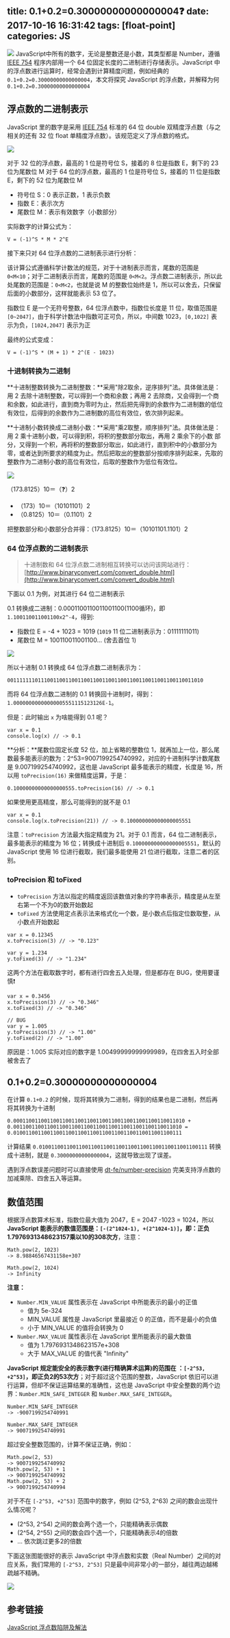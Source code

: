 title: 0.1+0.2=0.30000000000000004❓
date: 2017-10-16 16:31:42
tags: [float-point]
categories: JS
---

![](https://raw.githubusercontent.com/yingshandeng/image-host/master/data/1-brjYnVlXwM3j_SWXImT0Rg.png)
JavaScript中所有的数字，无论是整数还是小数，其类型都是 Number，遵循 [IEEE 754](http://grouper.ieee.org/groups/754/) 程序内部用一个 64 位固定长度的二进制进行存储表示。JavaScript 中的浮点数进行运算时，经常会遇到计算精度问题，例如经典的 `0.1+0.2=0.30000000000000004`，本文将探究 JavaScript 的浮点数，并解释为何 `0.1+0.2=0.30000000000000004`

<!-- more -->

## 浮点数的二进制表示

JavaScript 里的数字是采用 [IEEE 754](http://grouper.ieee.org/groups/754/) 标准的 64 位 double 双精度浮点数（与之相关的还有 32 位 float 单精度浮点数）。该规范定义了浮点数的格式。

![](https://raw.githubusercontent.com/yingshandeng/image-host/master/data/5F33F675-2DF0-472F-9F2E-98066AE91720.png)

对于 32 位的浮点数，最高的 1 位是符号位 S，接着的 8 位是指数 E，剩下的 23 位为尾数位 M
对于 64 位的浮点数，最高的 1 位是符号位 S，接着的 11 位是指数 E，剩下的 52 位为尾数位 M
- 符号位 S：0 表示正数，1 表示负数
- 指数 E：表示次方
- 尾数位 M：表示有效数字（小数部分）

实际数字的计算公式为：
```
V = (-1)^S * M * 2^E
```

接下来只对 64 位浮点数的二进制表示进行分析：

该计算公式遵循科学计数法的规范，对于十进制表示而言，尾数的范围是 `0<M<10`；对于二进制表示而言，尾数的范围是 `0<M<2`。浮点数二进制表示，所以此处尾数的范围是：`0<M<2`，也就是说 M 的整数位始终是 1，所以可以舍去，只保留后面的小数部分，这样就能表示 53 位了。

指数位 E 是一个无符号整数，64 位浮点数中，指数位长度是 11 位，取值范围是 `[0~2047]`，由于科学计数法中指数可正可负，所以，中间数 1023，`[0,1022]` 表示为负，`[1024,2047]` 表示为正

最终的公式变成：
```
V = (-1)^S * (M + 1) * 2^(E - 1023)
```


### 十进制转换为二进制
**十进制整数转换为二进制整数：**采用"除2取余，逆序排列"法。具体做法是：用 2 去除十进制整数，可以得到一个商和余数；再用 2 去除商，又会得到一个商和余数，如此进行，直到商为零时为止，然后把先得到的余数作为二进制数的低位有效位，后得到的余数作为二进制数的高位有效位，依次排列起来。

**十进制小数转换成二进制小数：**采用"乘2取整，顺序排列"法。具体做法是：用 2 乘十进制小数，可以得到积，将积的整数部分取出，再用 2 乘余下的小数 部分，又得到一个积，再将积的整数部分取出，如此进行，直到积中的小数部分为零，或者达到所要求的精度为止。然后把取出的整数部分按顺序排列起来，先取的整数作为二进制小数的高位有效位，后取的整数作为低位有效位。

![](https://raw.githubusercontent.com/yingshandeng/image-host/master/data/58DF62FC-51A3-4F01-A3C6-0E75DF916261.png)

（173.8125）10＝（❓）2
- （173）10＝（10101101）2
- （0.8125）10＝（0.1101）2

把整数部分和小数部分合并得：（173.8125）10＝（10101101.1101）2

### 64 位浮点数的二进制表示

> 十进制数和 64 位浮点数二进制相互转换可以访问该网站进行：
[http://www.binaryconvert.com/convert_double.html](http://www.binaryconvert.com/convert_double.html)

下面以 0.1 为例，对其进行 64 位二进制表示

0.1 转换成二进制：0.0001100110011001100(1100循环)，即 `1.100110011001100x2^-4`，得到:
- 指数位 E = -4 + 1023 = 1019 (`1019` 11 位二进制表示为：01111111011)
- 尾数位 M = 100110011001100... (舍去首位 1)

![](https://raw.githubusercontent.com/yingshandeng/image-host/master/data/000D23FF-1ECD-45D1-9BC3-09908A10787B.png)

所以十进制 0.1 转换成 64 位浮点数二进制表示为：
```
0011111110111001100110011001100110011001100110011001100110011010
```

而将 64 位浮点数二进制的 0.1 转换回十进制时，得到：`1.00000000000000005551115123126E-1`。

但是：此时输出 `x` 为啥能得到 0.1 呢？
```
var x = 0.1
console.log(x) // -> 0.1
```

**分析：**尾数位固定长度 52 位，加上省略的整数位 1，就再加上一位，那么尾数最多能表示的数为：2^53=9007199254740992，对应的十进制科学计数尾数是 9.007199254740992，这也是 JavaScript 最多能表示的精度，长度是 16，所以用 `toPrecision(16)`  来做精度运算，于是：
```
0.10000000000000000555.toPrecision(16) // -> 0.1
```

如果使用更高精度，那么可能得到的就不是 0.1
```
var x = 0.1
console.log(x.toPrecision(21)) // -> 0.100000000000000005551
```

注意：`toPrecision` 方法最大指定精度为 21。对于 0.1 而言，64 位二进制表示，最多能表示的精度为 16 位；转换成十进制后 `0.100000000000000005551`，默认的 JavaScript 使用 16 位进行截取，我们最多能使用 21 位进行截取，注意二者的区别。

### toPrecision 和 toFixed

- `toPrecision` 方法以指定的精度返回该数值对象的字符串表示，精度是从左至右第一个不为0的数开始数起
- `toFixed` 方法使用定点表示法来格式化一个数，是小数点后指定位数取整，从小数点开始数起

```
var x = 0.12345
x.toPrecision(3) // -> "0.123"

var y = 1.234
y.toFixed(3) // -> "1.234"
```

这两个方法在截取数字时，都有进行四舍五入处理，但是都存在 BUG，使用要谨慎❗️
```
var x = 0.3456
x.toPrecision(3) // -> "0.346"
x.toFixed(3) // -> "0.346"

// BUG
var y = 1.005
y.toPrecision(3) // -> "1.00"
y.toFixed(2) // -> "1.00"
```
原因是：1.005 实际对应的数字是 1.00499999999999989，在四舍五入时全部被舍去了

## 0.1+0.2=0.30000000000000004
在计算 `0.1+0.2` 的时候，现将其转换为二进制，得到的结果也是二进制，然后再将其转换为十进制
```
0.00011001100110011001100110011001100110011001100110011010 +
0.0011001100110011001100110011001100110011001100110011010 =
0.0100110011001100110011001100110011001100110011001100111
```

计算结果 `0.0100110011001100110011001100110011001100110011001100111` 转换成十进制，就是 `0.30000000000000004`，这就导致出现了误差。

遇到浮点数误差问题时可以直接使用 [dt-fe/number-precision](https://github.com/dt-fe/number-precision/blob/master/src/index.js) 完美支持浮点数的加减乘除、四舍五入等运算。

## 数值范围
根据浮点数算术标准，指数位最大值为 2047，E = 2047 -1023 = 1024，所以 **JavaScript 能表示的数值范围是：`[-(2^1024-1), +(2^1024-1)]`，即：正负1.7976931348623157乘以10的308次方**，注意：
```
Math.pow(2, 1023)
-> 8.98846567431158e+307

Math.pow(2, 1024)
-> Infinity
```

**注意：**
- `Number.MIN_VALUE` 属性表示在 JavaScript 中所能表示的最小的正值
  - 值为 5e-324
  - MIN_VALUE 属性是 JavaScript 里最接近 0 的正值，而不是最小的负值
  - 小于 MIN_VALUE 的值将会转换为 0
- `Number.MAX_VALUE` 属性表示在 JavaScript 里所能表示的最大数值
  - 值为 1.7976931348623157e+308
  - 大于 MAX_VALUE 的值代表 "Infinity"

**JavaScript 规定能安全的表示数字(进行精确算术运算)的范围在 ：`[-2^53, +2^53]`，即正负2的53次方**；对于超过这个范围的整数，JavaScript 依旧可以进行运算，但却不保证运算结果的准确性，这也是 JavaScript 中安全整数的两个边界：`Number.MIN_SAFE_INTEGER` 和 `Number.MAX_SAFE_INTEGER`。
```
Number.MIN_SAFE_INTEGER
-> -9007199254740991

Number.MAX_SAFE_INTEGER
-> 9007199254740991
```

超过安全整数范围的，计算不保证正确，例如：
```
Math.pow(2, 53)
-> 9007199254740992
Math.pow(2, 53) + 1
-> 9007199254740992
Math.pow(2, 53) + 2
-> 9007199254740994
```

对于不在 `[-2^53, +2^53]` 范围中的数字，例如 (2^53, 2^63) 之间的数会出现什么情况呢？
- (2^53, 2^54) 之间的数会两个选一个，只能精确表示偶数
- (2^54, 2^55) 之间的数会四个选一个，只能精确表示4的倍数
- ... 依次跳过更多2的倍数

下面这张图能很好的表示 JavaScript 中浮点数和实数（Real Number）之间的对应关系，我们常用的 `[-2^53, 2^53]` 只是最中间非常小的一部分，越往两边越稀疏越不精确。

![](https://raw.githubusercontent.com/yingshandeng/image-host/master/data/real-numbers-floating-point-numbers.jpeg)

## 参考链接
[JavaScript 浮点数陷阱及解法](https://github.com/camsong/blog/issues/9)
